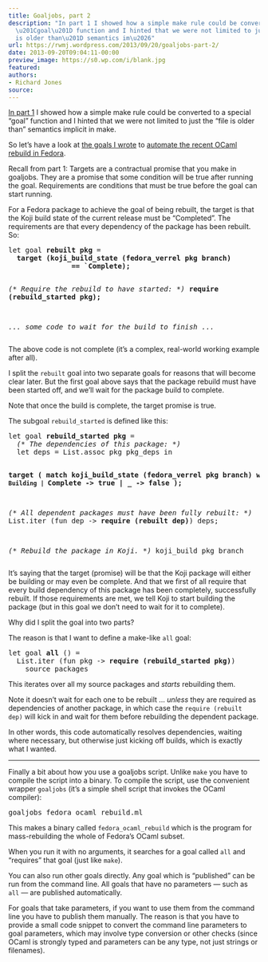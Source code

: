 ```yaml
---
title: Goaljobs, part 2
description: "In part 1 I showed how a simple make rule could be converted to a special
  \u201Cgoal\u201D function and I hinted that we were not limited to just the \u201Cfile
  is older than\u201D semantics im\u2026"
url: https://rwmj.wordpress.com/2013/09/20/goaljobs-part-2/
date: 2013-09-20T09:04:11-00:00
preview_image: https://s0.wp.com/i/blank.jpg
featured:
authors:
- Richard Jones
source:
---
```


<p><a href="https://rwmj.wordpress.com/2013/09/19/goaljobs-part-1/">In part 1</a> I showed how a simple make rule could be converted to a special &ldquo;goal&rdquo; function and I hinted that we were not limited to just the &ldquo;file is older than&rdquo; semantics implicit in make.</p>
<p>So let&rsquo;s have a look at <a href="http://git.annexia.org/?p=goals.git%3Ba=tree - [404 Not Found]">the goals I wrote</a> to <a href="https://rwmj.wordpress.com/2013/09/14/ocaml-4-01-0-entering-rawhide/">automate the recent OCaml rebuild in Fedora</a>.</p>
<p>Recall from part 1: Targets are a contractual promise that you make in goaljobs.  They are a promise that some condition will be true after running the goal.  Requirements are conditions that must be true before the goal can start running.</p>
<p>For a Fedora package to achieve the goal of being rebuilt, the target is that the Koji build state of the current release must be &ldquo;Completed&rdquo;.  The requirements are that every dependency of the package has been rebuilt.  So:</p>
<pre>
let goal <b>rebuilt pkg</b> =
  <b>target (koji_build_state (fedora_verrel pkg branch)
               == `Complete);</b>

  <i>(* Require the rebuild to have started: *)</i>
  <b>require (rebuild_started pkg);</b>

  <i>... some code to wait for the build to finish ...</i>
</pre>
<p>The above code is not complete (it&rsquo;s a complex, real-world working example after all).</p>
<p>I split the <code>rebuilt</code> goal into two separate goals for reasons that will become clear later.  But the first goal above says that the package rebuild must have been started off, and we&rsquo;ll wait for the package build to complete.</p>
<p>Note that once the build is complete, the target promise is true.</p>
<p>The subgoal <code>rebuild_started</code> is defined like this:</p>
<pre>
let goal <b>rebuild_started pkg</b> =
  <i>(* The dependencies of this package: *)</i>
  let deps = List.assoc pkg pkg_deps in

  <b>target (
     match koji_build_state (fedora_verrel pkg branch) with
          | `Building | `Complete -&gt; true
          | _ -&gt; false
    );</b>

  <i>(* All dependent packages must have been fully rebuilt: *)</i>
  List.iter (fun dep -&gt; <b>require (rebuilt dep)</b>) deps;

  <i>(* Rebuild the package in Koji. *)</i>
  koji_build pkg branch
</pre>
<p>It&rsquo;s saying that the target (promise) will be that the Koji package will either be building or may even be complete.  And that we first of all require that every build dependency of this package has been completely, successfully rebuilt.  If those requirements are met, we tell Koji to start building the package (but in this goal we don&rsquo;t need to wait for it to complete).</p>
<p>Why did I split the goal into two parts?</p>
<p>The reason is that I want to define a make-like <code>all</code> goal:</p>
<pre>
let goal <b>all</b> () =
  List.iter (fun pkg -&gt; <b>require (rebuild_started pkg)</b>)
    source_packages
</pre>
<p>This iterates over all my source packages and <i>starts</i> rebuilding them.</p>
<p>Note it doesn&rsquo;t wait for each one to be rebuilt &hellip; <i>unless</i> they are required as dependencies of another package, in which case the <code>require (rebuilt dep)</code> will kick in and wait for them before rebuilding the dependent package.</p>
<p>In other words, this code automatically resolves dependencies, waiting where necessary, but otherwise just kicking off builds, which is exactly what I wanted.</p>
<hr/>
<p>Finally a bit about how you use a goaljobs script.  Unlike <code>make</code> you have to compile the script into a binary.  To compile the script, use the convenient wrapper <code>goaljobs</code> (it&rsquo;s a simple shell script that invokes the OCaml compiler):</p>
<pre>
goaljobs fedora_ocaml_rebuild.ml
</pre>
<p>This makes a binary called <code>fedora_ocaml_rebuild</code> which is the program for mass-rebuilding the whole of Fedora&rsquo;s OCaml subset.</p>
<p>When you run it with no arguments, it searches for a goal called <code>all</code> and &ldquo;requires&rdquo; that goal (just like <code>make</code>).</p>
<p>You can also run other goals directly.  Any goal which is &ldquo;published&rdquo; can be run from the command line.  All goals that have no parameters &mdash; such as <code>all</code> &mdash; are published automatically.</p>
<p>For goals that take parameters, if you want to use them from the command line you have to publish them manually.  The reason is that you have to provide a small code snippet to convert the command line parameters to goal parameters, which may involve type conversion or other checks (since OCaml is strongly typed and parameters can be any type, not just strings or filenames).</p>

